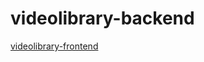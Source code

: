 # videolibrary-backend

[videolibrary-frontend](https://github.com/yogeshpendse/videolibrary/tree/developmentnext)
